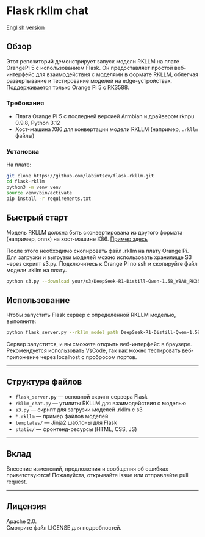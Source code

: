# Flask rkllm chat 

[English version](readme.md)  

## Обзор

Этот репозиторий демонстрирует запуск модели RKLLM на плате OrangePi 5 с использованием Flask.
Он предоставляет простой веб-интерфейс для взаимодействия с моделями в формате RKLLM, облегчая развертывание и тестирование моделей на edge-устройствах.
Поддерживается только Orange Pi 5 с RK3588.

### Требования

- Плата Orange PI 5 с последней версией Armbian и драйвером rknpu 0.9.8, Python 3.12
- Хост-машина X86 для конвертации модели RKLLM (например, `.rkllm` файлы)

### Установка

На плате:

```bash
git clone https://github.com/labintsev/flask-rkllm.git
cd flask-rkllm
python3 -m venv venv
source venv/bin/activate
pip install -r requirements.txt
```

## Быстрый старт

Модель RKLLM должна быть сконвертирована из другого формата (например, onnx) на хост-машине X86. 
[Пример здесь](https://github.com/labintsev/rknn-llm/blob/main/models/convert.py)   

После этого необходимо скопировать файл .rkllm на плату Orange Pi.
Для загрузки и выгрузки моделей можно использовать хранилище S3 через скрипт s3.py. 
Подключитесь к Orange Pi по ssh и скопируйте файл модели .rkllm на плату. 

```bash
python s3.py --download your/s3/DeepSeek-R1-Distill-Qwen-1.5B_W8A8_RK3588.rkllm
```

## Использование

Чтобы запустить Flask сервер с определённой RKLLM моделью, выполните:

```bash
python flask_server.py --rkllm_model_path DeepSeek-R1-Distill-Qwen-1.5B_W8A8_RK3588.rkllm
```

Сервер запустится, и вы сможете открыть веб-интерфейс в браузере.
Рекомендуется использовать VsCode, так как можно тестировать веб-приложение через localhost с пробросом портов.

---

## Структура файлов

- `flask_server.py` — основной скрипт сервера Flask
- `rkllm_chat.py` — утилиты RKLLM для взаимодействия с моделью
- `s3.py` — скрипт для загрузки моделей .rkllm с s3
- `*.rkllm` — пример файлов моделей
- `templates/` — Jinja2 шаблоны для Flask
- `static/` — фронтенд-ресурсы (HTML, CSS, JS)

---

## Вклад

Внесение изменений, предложения и сообщения об ошибках приветствуются! Пожалуйста, открывайте issue или отправляйте pull request.

---

## Лицензия

Apache 2.0.  
Смотрите файл LICENSE для подробностей.
